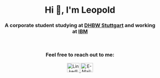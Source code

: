 <div align="center">
    <h1>Hi 👋, I'm Leopold</h1>
    <h3>A corporate student studying at <a href="https://www.dhbw-stuttgart.de/" target="blank">DHBW Stuttgart</a> and working at <a href="https://www.ibm.com" target="blank">IBM</a></h3>
    <br />
    <h3>Feel free to reach out to me:</h3>
    <a href="https://linkedin.com/in/leopold-fuchs" target="blank">
        <img src="https://raw.githubusercontent.com/rahuldkjain/github-profile-readme-generator/master/src/images/icons/Social/linked-in-alt.svg" alt="LinkedIn: leopold-fuchs" height="30" width="40" />
    </a>
    <a href="mailto:kontakt@leopold-fuchs.de" target="blank">
        <img src="https://raw.githubusercontent.com/google/material-design-icons/master/src/communication/email/materialicons/24px.svg" alt="E-Mail: kontakt@leopold-fuchs.de" height="30" width="40" />
    </a>
</div>
